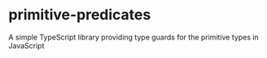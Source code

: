 # primitive-predicates
A simple TypeScript library providing type guards for the primitive types in JavaScript
